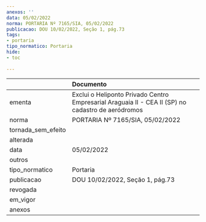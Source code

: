 ```yaml
---
anexos: ''
data: 05/02/2022
norma: PORTARIA Nº 7165/SIA, 05/02/2022
publicacao: DOU 10/02/2022, Seção 1, pág.73
tags:
- portaria
tipo_normatico: Portaria
hide: 
- toc 
 
---
```


|                    | Documento                                                                                         |
|:-------------------|:--------------------------------------------------------------------------------------------------|
| ementa             | Exclui o Heliponto Privado Centro Empresarial Araguaia II - CEA II (SP) no cadastro de aeródromos |
| norma              | PORTARIA Nº 7165/SIA, 05/02/2022                                                                  |
| tornada_sem_efeito |                                                                                                   |
| alterada           |                                                                                                   |
| data               | 05/02/2022                                                                                        |
| outros             |                                                                                                   |
| tipo_normatico     | Portaria                                                                                          |
| publicacao         | DOU 10/02/2022, Seção 1, pág.73                                                                   |
| revogada           |                                                                                                   |
| em_vigor           |                                                                                                   |
| anexos             |                                                                                                   |